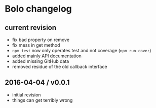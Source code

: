 # Bolo changelog

## current revision

- fix bad property on remove
- fix mess in get method
- `npm test` now only operates test and not coverage (`npm run cover`)
- added mainly API documentation
- added missing GitHub data
- removed residue of the old callback interface

## 2016-04-04 / v0.0.1

- initial revision
- things can get terribly wrong
